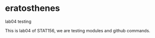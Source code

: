 # eratosthenes
lab04 testing

This is lab04 of STAT156, we are testing modules and github commands. 
